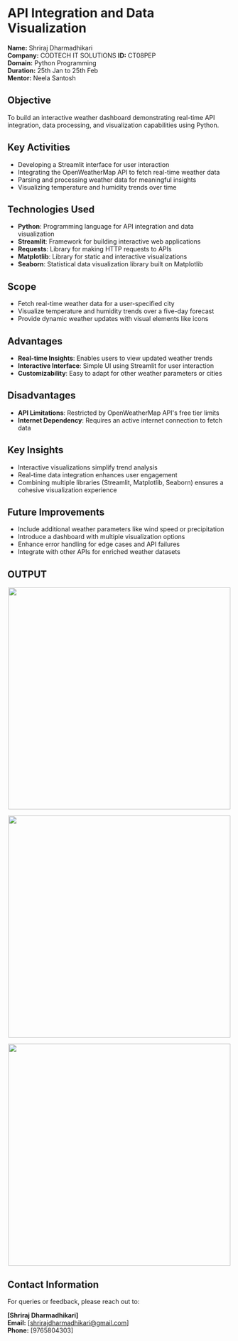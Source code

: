# API Integration and Data Visualization

**Name:** Shriraj Dharmadhikari  
**Company:** CODTECH IT SOLUTIONS 
**ID:** CT08PEP  
**Domain:** Python Programming  
**Duration:** 25th Jan to 25th Feb  
**Mentor:** Neela Santosh  

## **Objective**  
To build an interactive weather dashboard demonstrating real-time API integration, data processing, and visualization capabilities using Python.  

## **Key Activities**  
- Developing a Streamlit interface for user interaction  
- Integrating the OpenWeatherMap API to fetch real-time weather data  
- Parsing and processing weather data for meaningful insights  
- Visualizing temperature and humidity trends over time  

## **Technologies Used**  
- **Python**: Programming language for API integration and data visualization  
- **Streamlit**: Framework for building interactive web applications  
- **Requests**: Library for making HTTP requests to APIs  
- **Matplotlib**: Library for static and interactive visualizations  
- **Seaborn**: Statistical data visualization library built on Matplotlib  

## **Scope**  
- Fetch real-time weather data for a user-specified city  
- Visualize temperature and humidity trends over a five-day forecast  
- Provide dynamic weather updates with visual elements like icons  

## **Advantages**  
- **Real-time Insights**: Enables users to view updated weather trends  
- **Interactive Interface**: Simple UI using Streamlit for user interaction  
- **Customizability**: Easy to adapt for other weather parameters or cities  

## **Disadvantages**  
- **API Limitations**: Restricted by OpenWeatherMap API's free tier limits  
- **Internet Dependency**: Requires an active internet connection to fetch data  

## **Key Insights**  
- Interactive visualizations simplify trend analysis  
- Real-time data integration enhances user engagement  
- Combining multiple libraries (Streamlit, Matplotlib, Seaborn) ensures a cohesive visualization experience  

## **Future Improvements**  
- Include additional weather parameters like wind speed or precipitation  
- Introduce a dashboard with multiple visualization options  
- Enhance error handling for edge cases and API failures  
- Integrate with other APIs for enriched weather datasets

## **OUTPUT**
<p align="center">
  <img src="https://github.com/user-attachments/assets/9c6c9387-0f7f-4968-b323-7b91b0be9c0e" width="500">
</p>

<p align="center">
  <img src="https://github.com/user-attachments/assets/e1490f7d-1677-4a5f-8374-4b2eb5368aad" width="500">
</p>

<p align="center">
  <img src="https://github.com/user-attachments/assets/cdf0f8bc-0d05-4321-8c25-cbbaffda767c" width="500">
</p>

## **Contact Information**  
For queries or feedback, please reach out to:  

**[Shriraj Dharmadhikari]**  
**Email:** [shrirajdharmadhikari@gmail.com]  
**Phone:** [9765804303]  

